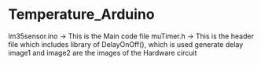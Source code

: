 # Temperature_Arduino
lm35sensor.ino -> This is the Main code file
muTimer.h -> This is the header file which includes library of DelayOnOff(), which is used generate delay
image1 and image2 are the images of the Hardware circuit
